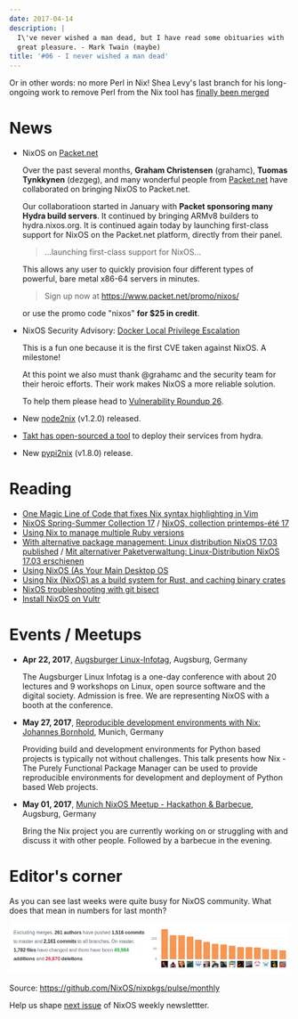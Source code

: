 ```yaml
---
date: 2017-04-14
description: |
  I\'ve never wished a man dead, but I have read some obituaries with
  great pleasure. - Mark Twain (maybe)
title: '#06 - I never wished a man dead'
---
```


Or in other words: no more Perl in Nix! Shea Levy\'s last branch for his
long-ongoing work to remove Perl from the Nix tool has [finally been
merged](https://github.com/NixOS/nix/pull/1027)

# News

- NixOS on [Packet.net](https://www.packet.net)

  Over the past several months, **Graham Christensen** (grahamc),
  **Tuomas Tynkkynen** (dezgeg), and many wonderful people from
  [Packet.net](https://www.packet.net) have collaborated on bringing
  NixOS to Packet.net.

  Our collaboratioon started in January with **Packet sponsoring many
  Hydra build servers**. It continued by bringing ARMv8 builders to
  hydra.nixos.org. It is continued again today by launching
  first-class support for NixOS on the Packet.net platform, directly
  from their panel.

  > \...launching first-class support for NixOS\...

  This allows any user to quickly provision four different types of
  powerful, bare metal x86-64 servers in minutes.

  > Sign up now at <https://www.packet.net/promo/nixos/>

  or use the promo code \"nixos\" **for \$25 in credit**.

- NixOS Security Advisory: [Docker Local Privilege
  Escalation](http://lists.science.uu.nl/pipermail/nix-dev/2017-April/023329.html)

  This is a fun one because it is the first CVE taken against NixOS. A
  milestone!

  At this point we also must thank \@grahamc and the security team for
  their heroic efforts. Their work makes NixOS a more reliable
  solution.

  To help them please head to [Vulnerability Roundup
  26](https://github.com/NixOS/nixpkgs/issues/24161).

- New [node2nix](https://www.npmjs.com/package/node2nix) (v1.2.0)
  released.

- [Takt has open-sourced a
  tool](https://code.takt.com/announcing-hail-4da7208df56d) to deploy
  their services from hydra.

- New
  [pypi2nix](https://github.com/garbas/pypi2nix/releases/tag/v1.8.0)
  (v1.8.0) release.

# Reading

- [One Magic Line of Code that fixes Nix syntax highlighting in
  Vim](http://nicknovitski.com/vim-nix-syntax)
- [NixOS Spring-Summer Collection
  17](https://translate.google.com/translate?sl=auto&tl=en&js=y&prev=_t&hl=en&ie=UTF-8&u=http%3A%2F%2Flinuxfr.org%2Fnews%2Fnixos-collection-printemps-ete-17&edit-text=)
  / [NixOS, collection printemps-été
  17](http://linuxfr.org/news/nixos-collection-printemps-ete-17)
- [Using Nix to manage multiple Ruby
  versions](https://labs.uswitch.com/using-nix-to-manage-multiple-ruby-versions/)
- [With alternative package management: Linux distribution NixOS 17.03
  published]() / [Mit alternativer Paketverwaltung: Linux-Distribution
  NixOS 17.03 erschienen]()
- [Using NixOS (As Your Main Desktop
  OS](http://www.calebgossler.com/posts/using-nixos.html)
- [Using Nix (NixOS) as a build system for Rust, and caching binary
  crates](https://www.reddit.com/r/rust/comments/649h6m/using_nix_nixos_as_a_build_system_for_rust_and/)
- [NixOS troubleshooting with git
  bisect](https://github.com/lukego/blog/issues/17)
- [Install NixOS on
  Vultr](https://www.vultr.com/docs/install-nixos-on-vultr)

# Events / Meetups

- **Apr 22, 2017**, [Augsburger
  Linux-Infotag](https://www.meetup.com/Munich-NixOS-Meetup/events/239077440/),
  Augsburg, Germany

  The Augsburger Linux Infotag is a one-day conference with about 20
  lectures and 9 workshops on Linux, open source software and the
  digital society. Admission is free. We are representing NixOS with a
  booth at the conference.

- **May 27, 2017**, [Reproducible development environments with Nix:
  Johannes
  Bornhold](https://pyconweb.com/talks/27-05-2017/reproducible-development-environments-with-nix),
  Munich, Germany

  Providing build and development environments for Python based
  projects is typically not without challenges. This talk presents how
  Nix - The Purely Functional Package Manager can be used to provide
  reproducible environments for development and deployment of Python
  based Web projects.

- **May 01, 2017**, [Munich NixOS Meetup - Hackathon &
  Barbecue](https://www.meetup.com/Munich-NixOS-Meetup/events/239077247/?eventId=239077247),
  Augsburg, Germany

  Bring the Nix project you are currently working on or struggling
  with and discuss it with other people. Followed by a barbecue in the
  evening.

# Editor\'s corner

As you can see last weeks were quite busy for NixOS community. What does
that mean in numbers for last month?

![Monthly activity in NixOS/nixpkgs](../../../assets/image/newsletter/06-montly-activity.png)

Source: <https://github.com/NixOS/nixpkgs/pulse/monthly>

Help us shape [next issue](https://github.com/NixOS/nixos-weekly/issues)
of NixOS weekly newslettter.
